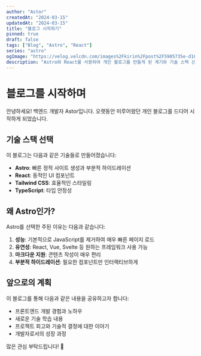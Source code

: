 ```yaml
---
author: "Astor"
createdAt: "2024-03-15"
updatedAt: "2024-03-15"
title: "블로그 시작하기"
pinned: true
draft: false
tags: ["Blog", "Astro", "React"]
series: "astro"
ogImage: "https://velog.velcdn.com/images%2Fkirin%2Fpost%2F5905735e-d16a-440e-bd7e-8cbe3df2cc41%2Fimage.png"
description: "Astro와 React를 사용하여 개인 블로그를 만들게 된 계기와 기술 스택 선택 이유에 대해 이야기합니다."
---
```


# 블로그를 시작하며

안녕하세요! 백엔드 개발자 Astor입니다.
오랫동안 미루어왔던 개인 블로그를 드디어 시작하게 되었습니다.

## 기술 스택 선택

이 블로그는 다음과 같은 기술들로 만들어졌습니다:

- **Astro**: 빠른 정적 사이트 생성과 부분적 하이드레이션
- **React**: 동적인 UI 컴포넌트
- **Tailwind CSS**: 효율적인 스타일링
- **TypeScript**: 타입 안정성

## 왜 Astro인가?

Astro를 선택한 주된 이유는 다음과 같습니다:

1. **성능**: 기본적으로 JavaScript를 제거하여 매우 빠른 페이지 로드
2. **유연성**: React, Vue, Svelte 등 원하는 프레임워크 사용 가능
3. **마크다운 지원**: 콘텐츠 작성이 매우 편리
4. **부분적 하이드레이션**: 필요한 컴포넌트만 인터랙티브하게

## 앞으로의 계획

이 블로그를 통해 다음과 같은 내용을 공유하고자 합니다:

- 프론트엔드 개발 경험과 노하우
- 새로운 기술 학습 내용
- 프로젝트 회고와 기술적 결정에 대한 이야기
- 개발자로서의 성장 과정

많은 관심 부탁드립니다! 🚀
